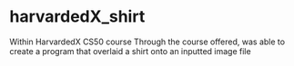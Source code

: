# harvardedX_shirt
Within HarvardedX CS50 course
Through the course offered, was able to create a program that overlaid a shirt onto an inputted image file
